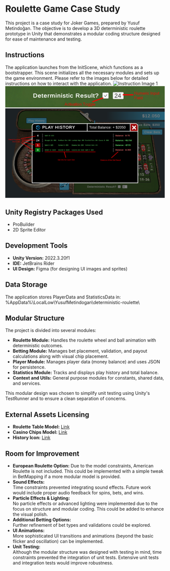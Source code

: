 # Roulette Game Case Study

This project is a case study for Joker Games, prepared by Yusuf Metindoğan. The objective is to develop a 3D deterministic roulette prototype in Unity that demonstrates a modular coding structure designed for ease of maintenance and testing.

## Instructions
The application launches from the InitScene, which functions as a bootstrapper. This scene initializes all the necessary modules and sets up the game environment. Please refer to the images below for detailed instructions on how to interact with the application.
![Instruction Image 1](InstructionImages/Image_0.png)
![Instruction Image 2](InstructionImages/Image_1.png)
![Instruction Image 3](InstructionImages/Image_2.png)

## Unity Registry Packages Used
- ProBuilder
- 2D Sprite Editor

## Development Tools
- **Unity Version:** 2022.3.20f1  
- **IDE:** JetBrains Rider  
- **UI Design:** Figma (for designing UI images and sprites)

## Data Storage
The application stores PlayerData and StatisticsData in:
%AppData%\LocalLow\YusufMetindogan\deterministic-roulette\

## Modular Structure
The project is divided into several modules:
- **Roulette Module:** Handles the roulette wheel and ball animation with deterministic outcomes.
- **Betting Module:** Manages bet placement, validation, and payout calculations along with visual chip placement.
- **Player Module:** Manages player data (money balance) and uses JSON for persistence.
- **Statistics Module:** Tracks and displays play history and total balance.
- **Context and Utils:** General purpose modules for constants, shared data, and services.

This modular design was chosen to simplify unit testing using Unity's TestRunner and to ensure a clean separation of concerns.

## External Assets Licensing
- **Roulette Table Model:** [Link](https://sketchfab.com/3d-models/roulette-table-5a881735972441a084fe71e0424df60b)
- **Casino Chips Model:** [Link](https://www.cgtrader.com/free-3d-models/various/various-models/casino-chips-4a5f0873-833c-4c56-b799-671832e39e0a)
- **History Icon:** [Link](https://www.freepik.com/icon/clock-icon_11720326)

## Room for Improvement
- **European Roulette Option:**
  Due to the model constraints, American Roulette is not included. This could be implemented with a simple tweak in BetMapping if a more modular model is provided.
- **Sound Effects:**  
  Time constraints prevented integrating sound effects. Future work would include proper audio feedback for spins, bets, and wins.
- **Particle Effects & Lighting:**  
  No particle effects or advanced lighting were implemented due to the focus on structure and modular coding. This could be added to enhance the visual polish.
- **Additional Betting Options:**  
  Further refinement of bet types and validations could be explored.
- **UI Animations:**  
  More sophisticated UI transitions and animations (beyond the basic flicker and oscillation) can be implemented.
- **Unit Testing:**  
  Although the modular structure was designed with testing in mind, time constraints prevented the integration of unit tests. Extensive unit tests and integration tests would improve robustness.
